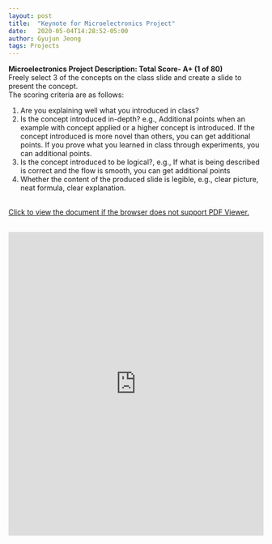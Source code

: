 ```yaml
---
layout: post
title:  "Keynote for Microelectronics Project"
date:   2020-05-04T14:28:52-05:00
author: Gyujun Jeong
tags: Projects
---
```

<b>Microelectronics Project Description: Total Score- A+ (1 of 80)</b><br>
Freely select 3 of the concepts on the class slide and create a slide to present the concept. <br>
The scoring criteria are as follows:<br>
1. Are you explaining well what you introduced in class? 
2. Is the concept introduced in-depth? e.g., Additional points when an example with concept applied or a higher concept is introduced. If the concept introduced is more novel than others, you can get additional points. If you prove what you learned in class through experiments, you can additional points. 
3. Is the concept introduced to be logical?, e.g., If what is being described is correct and the flow is smooth, you can get additional points 
4. Whether the content of the produced slide is legible, e.g., clear picture, neat formula, clear explanation.<br><br>


<a href="https://drive.google.com/file/d/1z8W90tzyPR1DhM4Wlm5uv3qknYrelN-8/preview" target="_blank">Click to view the document if the browser does not support PDF Viewer.</a><br><br>

<iframe src="https://drive.google.com/file/d/1z8W90tzyPR1DhM4Wlm5uv3qknYrelN-8/preview" style="width:100%; height:600px;" frameborder="0"></iframe>

